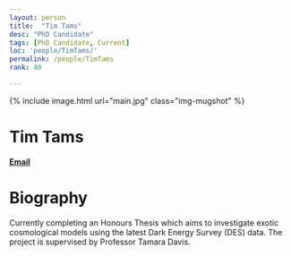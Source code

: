 ```yaml
---
layout: person
title:  "Tim Tams"
desc: "PhD Candidate"
tags: [PhD Candidate, Current]
loc: 'people/TimTams/'
permalink: /people/TimTams
rank: 40

---
```

 
{% include image.html url="main.jpg" class="img-mugshot" %}

<div class="text-center" markdown="1">

# Tim Tams


[**Email**](mailto:r.camilleri@uq.edu.au)

# Biography
Currently completing an Honours Thesis which aims to investigate exotic cosmological models using the latest Dark Energy Survey (DES) data. The project is supervised by Professor Tamara Davis.
